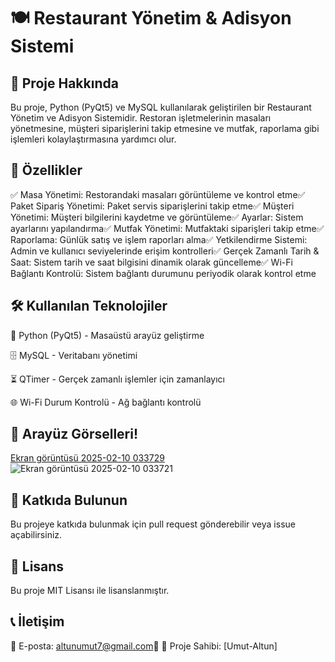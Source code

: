 # 🍽️ Restaurant Yönetim & Adisyon Sistemi

  

## 📌 Proje Hakkında

Bu proje, Python (PyQt5) ve MySQL kullanılarak geliştirilen bir Restaurant Yönetim ve Adisyon Sistemidir. Restoran işletmelerinin masaları yönetmesine, müşteri siparişlerini takip etmesine ve mutfak, raporlama gibi işlemleri kolaylaştırmasına yardımcı olur.

## 🚀 Özellikler

✅ Masa Yönetimi: Restorandaki masaları görüntüleme ve kontrol etme✅ Paket Sipariş Yönetimi: Paket servis siparişlerini takip etme✅ Müşteri Yönetimi: Müşteri bilgilerini kaydetme ve görüntüleme✅ Ayarlar: Sistem ayarlarını yapılandırma✅ Mutfak Yönetimi: Mutfaktaki siparişleri takip etme✅ Raporlama: Günlük satış ve işlem raporları alma✅ Yetkilendirme Sistemi: Admin ve kullanıcı seviyelerinde erişim kontrolleri✅ Gerçek Zamanlı Tarih & Saat: Sistem tarih ve saat bilgisini dinamik olarak güncelleme✅ Wi-Fi Bağlantı Kontrolü: Sistem bağlantı durumunu periyodik olarak kontrol etme

## 🛠️ Kullanılan Teknolojiler

🐍 Python (PyQt5) - Masaüstü arayüz geliştirme

🗄️ MySQL - Veritabanı yönetimi

⏳ QTimer - Gerçek zamanlı işlemler için zamanlayıcı

🌐 Wi-Fi Durum Kontrolü - Ağ bağlantı kontrolü


## 📸 Arayüz Görselleri!
[Ekran görüntüsü 2025-02-10 033729](https://github.com/user-attachments/assets/cae8623f-5d76-42c6-9eb5-ef0d7921e092)
![Ekran görüntüsü 2025-02-10 033721](https://github.com/user-attachments/assets/9d9efbc5-056d-465e-a294-0c5b52b8bb03)

## 🤝 Katkıda Bulunun
Bu projeye katkıda bulunmak için pull request gönderebilir veya issue açabilirsiniz.

## 📜 Lisans
Bu proje MIT Lisansı ile lisanslanmıştır.

## 📞 İletişim
📧 E-posta: altunumut7@gmail.com🔗 
🎯 Proje Sahibi: [Umut-Altun]

